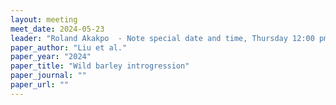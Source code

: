 ```yaml
---
layout: meeting
meet_date: 2024-05-23 
leader: "Roland Akakpo  - Note special date and time, Thursday 12:00 pm"
paper_author: "Liu et al."
paper_year: "2024"
paper_title: "Wild barley introgression"
paper_journal: ""
paper_url: ""
---
```


